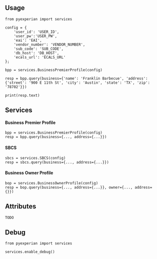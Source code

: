 ## Usage

    from pyexperian import services
    
    config = {
        'user_id': 'USER_ID', 
        'user_pw':'USER_PW', 
        'eai': 'EAI', 
        'vendor_number': 'VENDOR_NUMBER', 
        'sub_code': 'SUB_CODE', 
        'db_host': 'DB_HOST', 
        'ecals_url': 'ECALS_URL'
    };
    
    bpp = services.BusinessPremierProfile(config)
    
    resp = bpp.query(business={'name': 'Franklin Barbecue', 'address': {'street': '900 E 11th St', 'city': 'Austin', 'state': 'TX', 'zip': '78702'}})
    
    print(resp.text)
    
## Services

#### Business Premier Profile

    bpp = services.BusinessPremierProfile(config)
    resp = bpp.query(business={..., address={...}})

#### SBCS

    sbcs = services.SBCS(config)
    resp = sbcs.query(business={..., address={...}})
    
#### Business Owner Profile

    bop = services.BusinessOwnerProfile(config)
    resp = bop.query(business={..., address={...}}, owner={..., address={}})
    

## Attributes

    TODO

## Debug 

    from pyexperian import services
    
    services.enable_debug()
    
